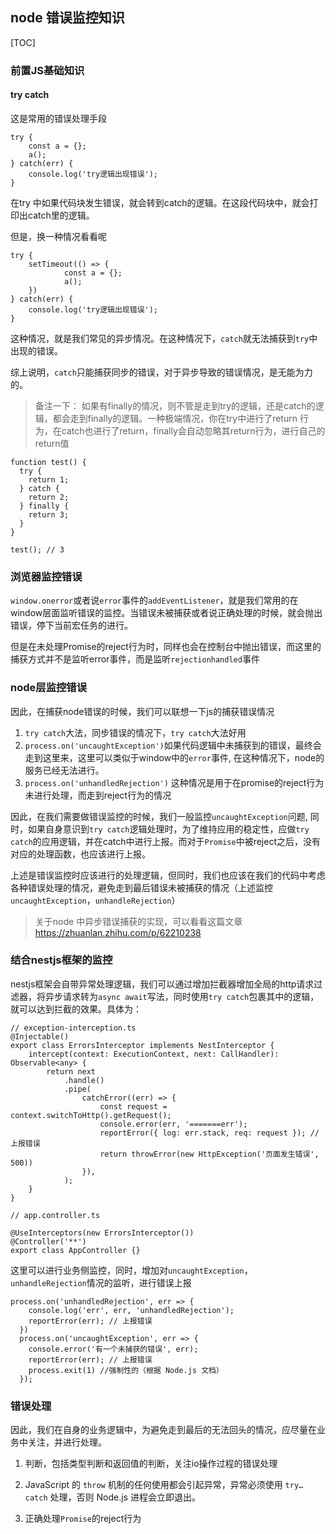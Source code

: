 ## node 错误监控知识

[TOC]

### 前置JS基础知识

#### try catch

这是常用的错误处理手段

```
try {
	const a = {};
	a();
} catch(err) {
	console.log('try逻辑出现错误');
}
```

在try 中如果代码块发生错误，就会转到catch的逻辑。在这段代码块中，就会打印出catch里的逻辑。

但是，换一种情况看看呢

```
try {
	setTimeout(() => {
			const a = {};
			a();
	})
} catch(err) {
	console.log('try逻辑出现错误');
}
```

这种情况，就是我们常见的异步情况。在这种情况下，`catch`就无法捕获到`try`中出现的错误。

综上说明，`catch`只能捕获同步的错误，对于异步导致的错误情况，是无能为力的。

> 备注一下： 如果有finally的情况，则不管是走到try的逻辑，还是catch的逻辑，都会走到finally的逻辑。一种极端情况，你在try中进行了return 行为，在catch也进行了return，finally会自动忽略其return行为，进行自己的return值

```
function test() {
  try {
    return 1;
  } catch {
    return 2;
  } finally {
    return 3;
  }
}

test(); // 3
```



### 浏览器监控错误

`window.onerror`或者说`error`事件的`addEventListener`，就是我们常用的在window层面监听错误的监控。当错误未被捕获或者说正确处理的时候，就会抛出错误，停下当前宏任务的进行。

但是在未处理Promise的reject行为时，同样也会在控制台中抛出错误，而这里的捕获方式并不是监听error事件，而是监听`rejectionhandled`事件



### node层监控错误

因此，在捕获node错误的时候，我们可以联想一下js的捕获错误情况

1. `try catch`大法，同步错误的情况下，`try catch`大法好用
2. `process.on('uncaughtException')`如果代码逻辑中未捕获到的错误，最终会走到这里来，这里可以类似于window中的`error`事件, 在这种情况下，node的服务已经无法进行。
3. `process.on('unhandledRejection')` 这种情况是用于在promise的reject行为未进行处理，而走到reject行为的情况

因此，在我们需要做错误监控的时候，我们一般监控`uncaughtException`问题, 同时，如果自身意识到`try catch`逻辑处理时，为了维持应用的稳定性，应做`try catch`的应用逻辑，并在catch中进行上报。而对于`Promise`中被reject之后，没有对应的处理函数，也应该进行上报。



上述是错误监控时应该进行的处理逻辑，但同时，我们也应该在我们的代码中考虑各种错误处理的情况，避免走到最后错误未被捕获的情况（上述监控`uncaughtException`，`unhandleRejection`）

> 关于node 中异步错误捕获的实现，可以看看这篇文章 https://zhuanlan.zhihu.com/p/62210238



### 结合nestjs框架的监控

nestjs框架会自带异常处理逻辑，我们可以通过增加拦截器增加全局的http请求过滤器，将异步请求转为`async await`写法，同时使用`try catch`包裹其中的逻辑，就可以达到拦截的效果。具体为：

```}
// exception-interception.ts
@Injectable()
export class ErrorsInterceptor implements NestInterceptor {
    intercept(context: ExecutionContext, next: CallHandler): Observable<any> {
        return next
            .handle()
            .pipe(
                catchError((err) => {
                    const request = context.switchToHttp().getRequest();
                    console.error(err, '=======err');
                    reportError({ log: err.stack, req: request }); // 上报错误
                    return throwError(new HttpException('页面发生错误', 500))
                }),
            );
    }
}

// app.controller.ts

@UseInterceptors(new ErrorsInterceptor())
@Controller('**')
export class AppController {}
```

这里可以进行业务侧监控，同时，增加对`uncaughtException`，`unhandleRejection`情况的监听，进行错误上报

```
process.on('unhandledRejection', err => {
    console.log('err', err, 'unhandledRejection');
    reportError(err); // 上报错误
  })
  process.on('uncaughtException', err => {
    console.error('有一个未捕获的错误', err);
    reportError(err); // 上报错误
    process.exit(1) //强制性的（根据 Node.js 文档）
  });
```



### 错误处理

因此，我们在自身的业务逻辑中，为避免走到最后的无法回头的情况，应尽量在业务中关注，并进行处理。

1. 判断，包括类型判断和返回值的判断，关注io操作过程的错误处理
2. JavaScript 的 `throw` 机制的任何使用都会引起异常，异常必须使用 `try…catch` 处理，否则 Node.js 进程会立即退出。

3. 正确处理`Promise`的reject行为

